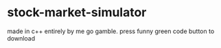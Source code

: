 # stock-market-simulator
made in c++ entirely by me
go gamble.
press funny green code button to download
